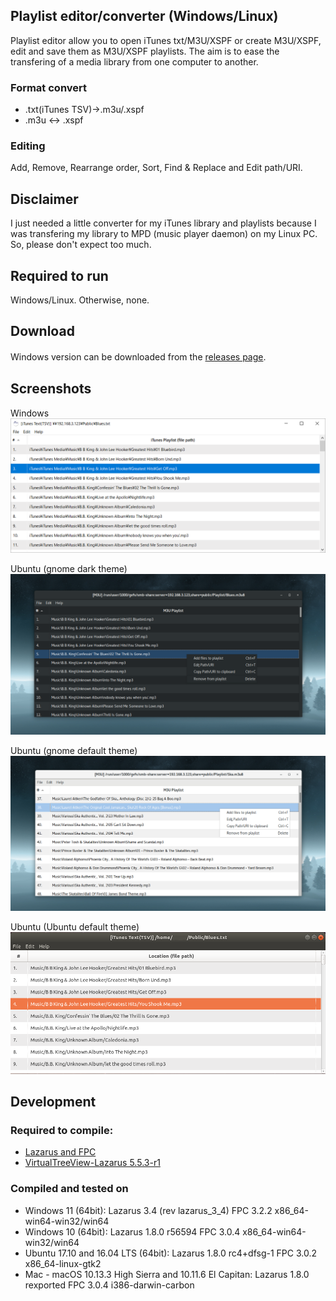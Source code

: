## Playlist editor/converter (Windows/Linux)
Playlist editor allow you to open iTunes txt/M3U/XSPF or create M3U/XSPF, edit and save them as M3U/XSPF playlists. The aim is to ease the transfering of a media library from one computer to another.  

### Format convert
- .txt(iTunes TSV)->.m3u/.xspf 
- .m3u <-> .xspf  
  
### Editing 
Add, Remove, Rearrange order, Sort, Find & Replace and Edit path/URI.  

## Disclaimer
I just needed a little converter for my iTunes library and playlists
 because I was transfering my library to MPD (music player daemon) on my Linux PC.
  So, please don't expect too much.

## Required to run   
Windows/Linux. Otherwise, none.  

## Download
Windows version can be downloaded from the [releases page](https://github.com/torum/Playlist-editor/releases).　

## Screenshots
Windows
![alt text](https://github.com/torum/Playlist-editor/blob/master/files/bin/PlaylistEditorScreenshot1.png?raw=true)

Ubuntu (gnome dark theme)
![alt text](https://github.com/torum/Playlist-editor/blob/master/files/bin/PlaylistEditorScreenshot2.png?raw=true)

Ubuntu (gnome default theme)
![alt text](https://github.com/torum/Playlist-editor/blob/master/files/bin/PlaylistEditorScreenshot3.png?raw=true)
  
Ubuntu (Ubuntu default theme)
![alt text](https://github.com/torum/Playlist-editor/blob/master/files/bin/PlaylistEditorScreenshot4.png?raw=true)

## Development

### Required to compile:  
* [Lazarus and FPC](https://www.lazarus-ide.org/)  
* [VirtualTreeView-Lazarus 5.5.3-r1](https://github.com/blikblum/VirtualTreeView-Lazarus)  

### Compiled and tested on  
- Windows 11 (64bit): Lazarus 3.4 (rev lazarus_3_4) FPC 3.2.2 x86_64-win64-win32/win64
- Windows 10 (64bit): Lazarus 1.8.0 r56594 FPC 3.0.4 x86_64-win64-win32/win64  
- Ubuntu 17.10 and 16.04 LTS (64bit): Lazarus 1.8.0 rc4+dfsg-1 FPC 3.0.2 x86_64-linux-gtk2  
- Mac - macOS 10.13.3 High Sierra and 10.11.6 El Capitan: Lazarus 1.8.0 rexported FPC 3.0.4 i386-darwin-carbon  

